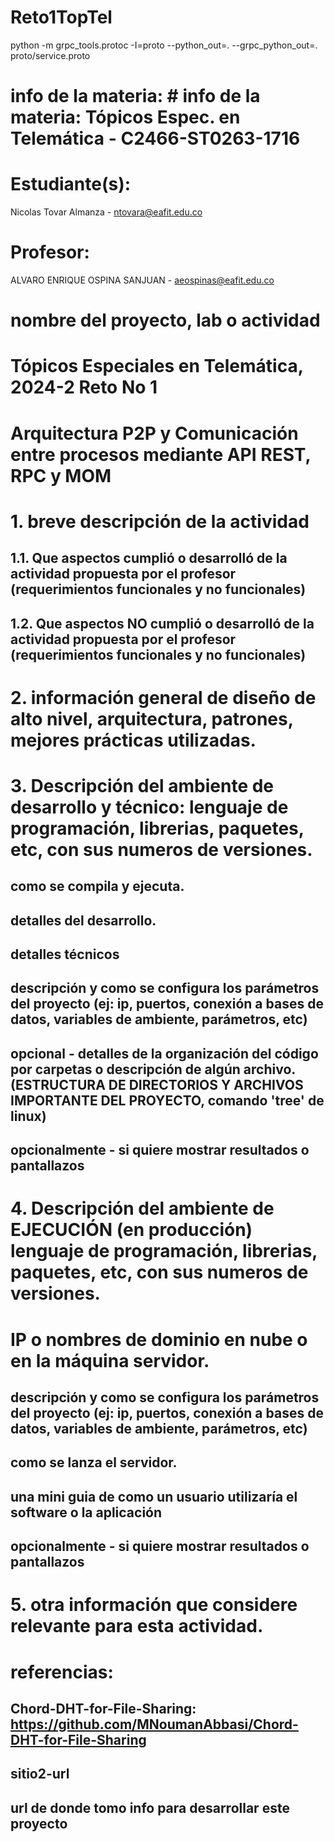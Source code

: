 # Reto1TopTel
python -m grpc_tools.protoc -I=proto --python_out=. --grpc_python_out=. proto/service.proto


# info de la materia: # info de la materia: Tópicos Espec. en Telemática - C2466-ST0263-1716
#
# Estudiante(s): 
Nicolas Tovar Almanza - ntovara@eafit.edu.co
#
# Profesor: 
ALVARO ENRIQUE OSPINA SANJUAN - aeospinas@eafit.edu.co


# nombre del proyecto, lab o actividad
# Tópicos Especiales en Telemática, 2024-2 Reto No 1
# Arquitectura P2P y Comunicación entre procesos mediante API REST, RPC y MOM

# 1. breve descripción de la actividad

## 1.1. Que aspectos cumplió o desarrolló de la actividad propuesta por el profesor (requerimientos funcionales y no funcionales)

## 1.2. Que aspectos NO cumplió o desarrolló de la actividad propuesta por el profesor (requerimientos funcionales y no funcionales)

# 2. información general de diseño de alto nivel, arquitectura, patrones, mejores prácticas utilizadas.

# 3. Descripción del ambiente de desarrollo y técnico: lenguaje de programación, librerias, paquetes, etc, con sus numeros de versiones.

## como se compila y ejecuta.

## detalles del desarrollo.
## detalles técnicos
## descripción y como se configura los parámetros del proyecto (ej: ip, puertos, conexión a bases de datos, variables de ambiente, parámetros, etc)
## opcional - detalles de la organización del código por carpetas o descripción de algún archivo. (ESTRUCTURA DE DIRECTORIOS Y ARCHIVOS IMPORTANTE DEL PROYECTO, comando 'tree' de linux)
## 
## opcionalmente - si quiere mostrar resultados o pantallazos 

# 4. Descripción del ambiente de EJECUCIÓN (en producción) lenguaje de programación, librerias, paquetes, etc, con sus numeros de versiones.

# IP o nombres de dominio en nube o en la máquina servidor.

## descripción y como se configura los parámetros del proyecto (ej: ip, puertos, conexión a bases de datos, variables de ambiente, parámetros, etc)

## como se lanza el servidor.

## una mini guia de como un usuario utilizaría el software o la aplicación

## opcionalmente - si quiere mostrar resultados o pantallazos 

# 5. otra información que considere relevante para esta actividad.

# referencias:
## Chord-DHT-for-File-Sharing: https://github.com/MNoumanAbbasi/Chord-DHT-for-File-Sharing
## sitio2-url
## url de donde tomo info para desarrollar este proyecto
